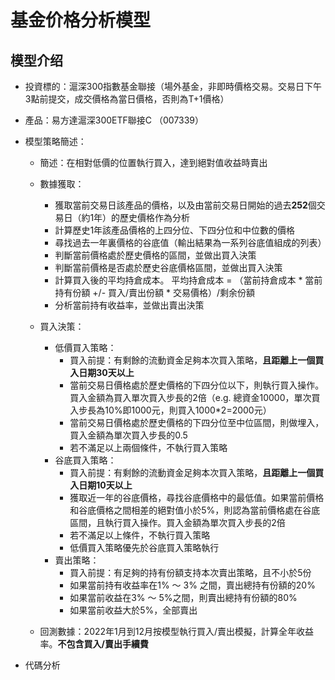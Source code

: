 # 基金价格分析模型
## 模型介绍
* 投資標的：滬深300指數基金聯接（場外基金，非即時價格交易。交易日下午3點前提交，成交價格為當日價格，否則為T+1價格）
* 產品：易方達滬深300ETF聯接C （007339）
* 模型策略簡述：
   * 簡述：在相對低價的位置執行買入，達到絕對值收益時賣出
   * 數據獲取： 
      * 獲取當前交易日該產品的價格，以及由當前交易日開始的過去**252**個交易日（約1年）的歷史價格作為分析
      * 計算歷史1年該產品價格的上四分位、下四分位和中位數的價格
      * 尋找過去一年裏價格的谷底值（輸出結果為一系列谷底值組成的列表）
      * 判斷當前價格處於歷史價格的區間，並做出買入決策
      * 判斷當前價格是否處於歷史谷底價格區間，並做出買入決策
      * 計算買入後的平均持倉成本。 平均持倉成本 = （當前持倉成本 * 當前持有份額 +/-  買入/賣出份額 * 交易價格）/剩余份額
      * 分析當前持有收益率，並做出賣出決策

    * 買入決策：
      * 低價買入策略：
        * 買入前提：有剩餘的流動資金足夠本次買入策略，**且距離上一個買入日期30天以上**
        * 當前交易日價格處於歷史價格的下四分位以下，則執行買入操作。買入金額為買入單次買入步長的2倍（e.g. 總資金10000，單次買入步長為10%即1000元，則買入1000*2=2000元）
        * 當前交易日價格處於歷史價格的下四分位至中位區間，則做埋入，買入金額為單次買入步長的0.5
        * 若不滿足以上兩個條件，不執行買入策略
      * 谷底買入策略：
        * 買入前提：有剩餘的流動資金足夠本次買入策略，**且距離上一個買入日期10天以上**
        * 獲取近一年的谷底價格，尋找谷底價格中的最低值。如果當前價格和谷底價格之間相差的絕對值小於5%，則認為當前價格處在谷底區間，且執行買入操作。買入金額為單次買入步長的2倍
        * 若不滿足以上條件，不執行買入策略
        * 低價買入策略優先於谷底買入策略執行
      * 賣出策略：
        * 買入前提：有足夠的持有份額支持本次賣出策略，且不小於5份
        * 如果當前持有收益率在1% ～ 3% 之間，賣出總持有份額的20%
        * 如果當前收益在3% ～ 5%之間，則賣出總持有份額的80%
        * 如果當前收益大於5%，全部賣出

    * 回測數據：2022年1月到12月按模型執行買入/賣出模擬，計算全年收益率。**不包含買入/賣出手續費**

* 代碼分析
